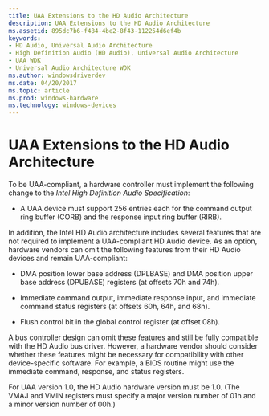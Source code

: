 ```yaml
---
title: UAA Extensions to the HD Audio Architecture
description: UAA Extensions to the HD Audio Architecture
ms.assetid: 895dc7b6-f484-4be2-8f43-112254d6ef4b
keywords:
- HD Audio, Universal Audio Architecture
- High Definition Audio (HD Audio), Universal Audio Architecture
- UAA WDK
- Universal Audio Architecture WDK
ms.author: windowsdriverdev
ms.date: 04/20/2017
ms.topic: article
ms.prod: windows-hardware
ms.technology: windows-devices
---
```


# UAA Extensions to the HD Audio Architecture


To be UAA-compliant, a hardware controller must implement the following change to the *Intel High Definition Audio Specification*:

-   A UAA device must support 256 entries each for the command output ring buffer (CORB) and the response input ring buffer (RIRB).

In addition, the Intel HD Audio architecture includes several features that are not required to implement a UAA-compliant HD Audio device. As an option, hardware vendors can omit the following features from their HD Audio devices and remain UAA-compliant:

-   DMA position lower base address (DPLBASE) and DMA position upper base address (DPUBASE) registers (at offsets 70h and 74h).

-   Immediate command output, immediate response input, and immediate command status registers (at offsets 60h, 64h, and 68h).

-   Flush control bit in the global control register (at offset 08h).

A bus controller design can omit these features and still be fully compatible with the HD Audio bus driver. However, a hardware vendor should consider whether these features might be necessary for compatibility with other device-specific software. For example, a BIOS routine might use the immediate command, response, and status registers.

For UAA version 1.0, the HD Audio hardware version must be 1.0. (The VMAJ and VMIN registers must specify a major version number of 01h and a minor version number of 00h.)

 

 




